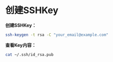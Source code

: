 # 创建SSHKey

**创建SSHKey：**
```bash
ssh-keygen -t rsa -C "your_email@example.com"
```

**查看Key内容：**
```bash
cat ~/.ssh/id_rsa.pub
```

